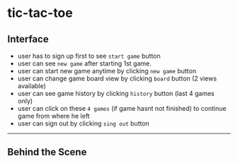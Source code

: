 # tic-tac-toe

## Interface

- user has to sign up first to see `start game` button
- user can see `new game` after starting 1st game.
- user can start new game anytime by clicking `new game` button
- user can change game board view by clicking `board` button (2 views available)
- user can see game history by clicking `history` button (last 4 games only)
- user can click on these `4 games` (if game hasnt not finished) to continue game from where he left
- user can sign out by clicking `sing out` button

---

## Behind the Scene
